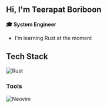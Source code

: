 ## Hi, I'm Teerapat Boriboon
**🎓 System Engineer**
- I’m learning Rust at the moment

## Tech Stack
![Rust](https://img.shields.io/badge/Rust-000000?logo=rust&logoColor=white)

### Tools
![Neovim](https://img.shields.io/badge/-Neovim-57A143?style=flat-square&logo=neovim&logoColor=white)
